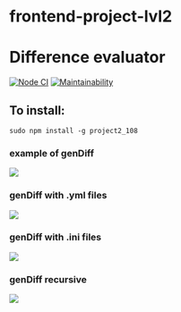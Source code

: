 # frontend-project-lvl2

# Difference evaluator

[![Node CI](https://github.com/rnik82/frontend-project-lvl2/workflows/Node%20CI/badge.svg?branch=master&event=push)](https://github.com/rnik82/frontend-project-lvl2/actions)
[![Maintainability](https://api.codeclimate.com/v1/badges/ea43de55f54d044ffd18/maintainability)](https://codeclimate.com/github/rnik82/frontend-project-lvl2/maintainability)

## To install:

	sudo npm install -g project2_108


### example of genDiff

<a href="https://asciinema.org/a/MEc4wsWEOIQF8TD8ESZoPa59t" target="_blank"><img src="https://asciinema.org/a/MEc4wsWEOIQF8TD8ESZoPa59t.svg" /></a>


### genDiff with .yml files

<a href="https://asciinema.org/a/315589" target="_blank"><img src="https://asciinema.org/a/315589.svg" /></a>


### genDiff with .ini files

<a href="https://asciinema.org/a/316021" target="_blank"><img src="https://asciinema.org/a/316021.svg" /></a>


### genDiff recursive

<a href="https://asciinema.org/a/317751" target="_blank"><img src="https://asciinema.org/a/317751.svg" /></a>

